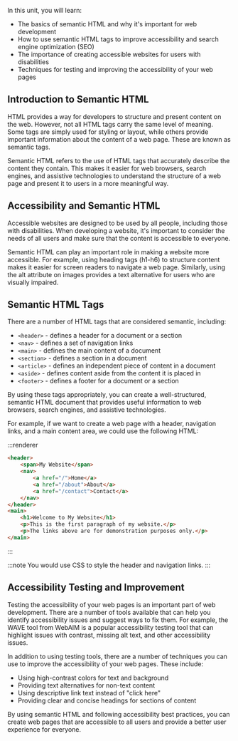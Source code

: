 In this unit, you will learn:

- The basics of semantic HTML and why it's important for web development
- How to use semantic HTML tags to improve accessibility and search engine optimization (SEO)
- The importance of creating accessible websites for users with disabilities
- Techniques for testing and improving the accessibility of your web pages

## Introduction to Semantic HTML

HTML provides a way for developers to structure and present content on the web. However, not all HTML tags carry the same level of meaning. Some tags are simply used for styling or layout, while others provide important information about the content of a web page. These are known as semantic tags.

Semantic HTML refers to the use of HTML tags that accurately describe the content they contain. This makes it easier for web browsers, search engines, and assistive technologies to understand the structure of a web page and present it to users in a more meaningful way.

## Accessibility and Semantic HTML

Accessible websites are designed to be used by all people, including those with disabilities. When developing a website, it's important to consider the needs of all users and make sure that the content is accessible to everyone.

Semantic HTML can play an important role in making a website more accessible. For example, using heading tags (h1-h6) to structure content makes it easier for screen readers to navigate a web page. Similarly, using the alt attribute on images provides a text alternative for users who are visually impaired.

## Semantic HTML Tags

There are a number of HTML tags that are considered semantic, including:

- `<header>` - defines a header for a document or a section
- `<nav>` - defines a set of navigation links
- `<main>` - defines the main content of a document
- `<section>` - defines a section in a document
- `<article>` - defines an independent piece of content in a document
- `<aside>` - defines content aside from the content it is placed in
- `<footer>` - defines a footer for a document or a section

By using these tags appropriately, you can create a well-structured, semantic HTML document that provides useful information to web browsers, search engines, and assistive technologies.

For example, if we want to create a web page with a header, navigation links, and a main content area, we could use the following HTML:

:::renderer
```html
<header>
    <span>My Website</span>
    <nav>
        <a href="/">Home</a>
        <a href="/about">About</a>
        <a href="/contact">Contact</a>
    </nav>
</header>
<main>
    <h1>Welcome to My Website</h1>
    <p>This is the first paragraph of my website.</p>
    <p>The links above are for demonstration purposes only.</p>
</main>
```
:::

:::note
You would use CSS to style the header and navigation links.
:::


## Accessibility Testing and Improvement

Testing the accessibility of your web pages is an important part of web development. There are a number of tools available that can help you identify accessibility issues and suggest ways to fix them. For example, the WAVE tool from WebAIM is a popular accessibility testing tool that can highlight issues with contrast, missing alt text, and other accessibility issues.

In addition to using testing tools, there are a number of techniques you can use to improve the accessibility of your web pages. These include:

- Using high-contrast colors for text and background
- Providing text alternatives for non-text content
- Using descriptive link text instead of "click here"
- Providing clear and concise headings for sections of content

By using semantic HTML and following accessibility best practices, you can create web pages that are accessible to all users and provide a better user experience for everyone.